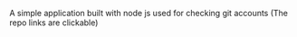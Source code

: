 A simple application built with node js used for checking git accounts
(The repo links are clickable)

